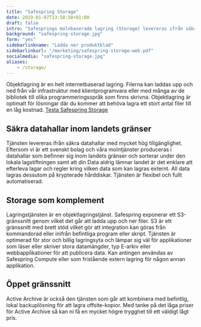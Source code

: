 ```yaml
---
title: "Safespring Storage"
date: 2019-01-07T13:58:58+01:00
draft: false
intro: "Safesprings molnbaserade lagring (Storage) levereras ifrån säkra datahallar och är baserad på den marknadsledande lagringsteknologin Ceph. Läs mer!"
background: "safespring-storage.jpg"
form: "yes"
sidebarlinkname: "Ladda ner produktblad"
sidebarlinkurl: "/marketing/safespring-storage-web.pdf"
socialmedia: "safespring-storage.jpg"
aliases:
    - /storage/
---
```

Objektlagring är en helt internetbaserad lagring. Filerna kan laddas upp och ned från vår infrastruktur med klientprogramvara eller med många av de bibliotek till olika programmeringsspråk som finns skrivna. Objektlagring är optimalt för lösningar där du kommer att behöva lagra ett stort antal filer till en låg kostnad.
<a href="#testa-safespring" id="text-button">Testa Safespring Storage</a>

## Säkra datahallar inom landets gränser
Tjänsten levereras ifrån säkra datahallar med mycket hög tillgänglighet. Eftersom vi är ett svenskt bolag och våra molntjänster produceras i datahallar som befinner sig inom landets gränser och sorterar under den lokala lagstiftningen samt att din Data aldrig lämnar landet är det enklare att efterleva lagar och regler kring vilken data som kan lagras externt. All data lagras dessutom på krypterade hårddiskar. Tjänsten är flexibel och fullt automatiserad.

## Storage som komplement
Lagringstjänsten är en objektlagringstjänst. Safespring exponerar ett S3-gränssnitt genom vilket det går att ladda upp och ner filer. S3 är ett gränssnitt med brett stöd vilket gör att integration kan göras från kommandorad eller inifrån befintliga program eller skript. Tjänsten är optimerad för stor och billig lagringsyta och lämpar sig väl för applikationer som läser eller skriver stora datamängder, typ E-arkiv eller webbapplikationer för att publicera data. Kan antingen användas av Safespring Compute eller som fristående extern lagring för någon annan applikation.

## Öppet gränssnitt
Active Archive är också den tjänsten som går att kombinera med befintlig, lokal backuplösning för att lagra offsite-kopior. Med tanke på det låga priser för Active Archive så kan ni få en mycket högre trygghet till ett väldigt lågt pris.
